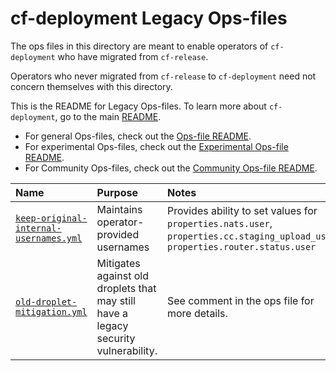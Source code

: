 # cf-deployment Legacy Ops-files

The ops files in this directory
are meant to enable operators of `cf-deployment`
who have migrated from `cf-release`.

Operators who never migrated from `cf-release`
to `cf-deployment`
need not concern themselves with this directory.

This is the README for Legacy Ops-files. To learn more about `cf-deployment`, go to the main [README](../README.md). 

- For general Ops-files, check out the [Ops-file README](../README.md).
- For experimental Ops-files, check out the [Experimental Ops-file README](../experimental/README.md).
- For Community Ops-files, check out the [Community Ops-file README](../community/README.md).

| Name | Purpose | Notes |
|:---  |:---     |:---   |
| [`keep-original-internal-usernames.yml`](keep-original-internal-usernames.yml) | Maintains operator-provided usernames | Provides ability to set values for `properties.nats.user`, `properties.cc.staging_upload_user`, `properties.router.status.user` |
| [`old-droplet-mitigation.yml`](old-droplet-mitigation.yml) | Mitigates against old droplets that may still have a legacy security vulnerability. | See comment in the ops file for more details. |

